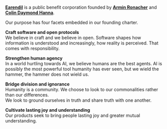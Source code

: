 **<a href="/" data-route-link="home">Earendil</a>** is a public benefit corporation founded by **<a href="https://mitsuhiko.at/" target="_blank" rel="noopener noreferrer">Armin Ronacher</a>** and **<a href="https://c01.in/" target="_blank" rel="noopener noreferrer">Colin Daymond Hanna</a>**. 

Our purpose has four facets embedded in our founding charter. 

**Craft software and open protocols**  
We believe in craft and we believe in open. Software shapes how information is understood and increasingly, how reality is perceived. That comes with responsibility.

**Strengthen human agency**  
In a world hurtling towards AI, we believe humans are the best agents. AI is possibly the most powerful tool humanity has ever seen, but we wield the hammer, the hammer does not wield us.

**Bridge division and ignorance**   
Humanity is a community. We choose to look to our commonalities rather than our differences.  
We look to ground ourselves in truth and share truth with one another.

**Cultivate lasting joy and understanding**  
Our products seek to bring people lasting joy and greater mutual understanding.